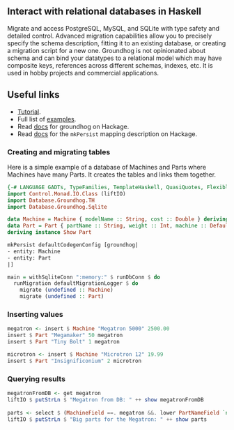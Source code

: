## Interact with relational databases in Haskell

Migrate and access PostgreSQL, MySQL, and SQLite with type safety and detailed control. 
Advanced migration capabilities allow you to precisely specify the schema description, fitting it to an existing database, or
creating a migration script for a new one. Groundhog is not opinionated about schema and can bind your datatypes to a relational model which may have composite keys, references across different schemas, indexes, etc.
It is used in hobby projects and commercial applications.

## Useful links

* [Tutorial](http://www.fpcomplete.com/user/lykahb/groundhog).
* Full list of [examples](examples).
* Read [docs](http://hackage.haskell.org/package/groundhog) for
groundhog on Hackage.
* Read [docs](http://hackage.haskell.org/package/groundhog-th/docs/Database-Groundhog-TH.html) for the
`mkPersist` mapping description on Hackage.

### Creating and migrating tables

Here is a simple example of a database of Machines and Parts where
Machines have many Parts. It creates the tables and links them together.

```haskell
{-# LANGUAGE GADTs, TypeFamilies, TemplateHaskell, QuasiQuotes, FlexibleInstances, StandaloneDeriving #-}
import Control.Monad.IO.Class (liftIO)
import Database.Groundhog.TH
import Database.Groundhog.Sqlite

data Machine = Machine { modelName :: String, cost :: Double } deriving Show
data Part = Part { partName :: String, weight :: Int, machine :: DefaultKey Machine }
deriving instance Show Part

mkPersist defaultCodegenConfig [groundhog|
- entity: Machine
- entity: Part
|]

main = withSqliteConn ":memory:" $ runDbConn $ do
  runMigration defaultMigrationLogger $ do
    migrate (undefined :: Machine)
    migrate (undefined :: Part)
```

### Inserting values

```haskell
megatron <- insert $ Machine "Megatron 5000" 2500.00
insert $ Part "Megamaker" 50 megatron
insert $ Part "Tiny Bolt" 1 megatron

microtron <- insert $ Machine "Microtron 12" 19.99
insert $ Part "Insignificonium" 2 microtron
```

### Querying results

```haskell
megatronFromDB <- get megatron
liftIO $ putStrLn $ "Megatron from DB: " ++ show megatronFromDB
  
parts <- select $ (MachineField ==. megatron &&. lower PartNameField `notLike` "%tiny%") `orderBy` [Asc PartNameField]
liftIO $ putStrLn $ "Big parts for the Megatron: " ++ show parts
```
